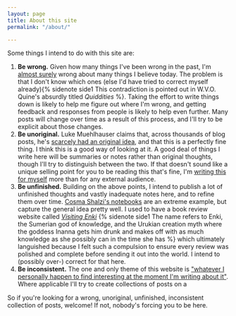 ```yaml
---
layout: page
title: About this site
permalink: "/about/"

---
```

Some things I intend to do with this site are:

1. **Be wrong.** Given how many things I've been wrong in the past, I'm [almost surely](https://en.wikipedia.org/wiki/Almost_surely) wrong about many things I believe today. The problem is that I don't know which ones (else I'd have tried to correct myself already){% sidenote side1 This contradiction is pointed out in W.V.O. Quine's absurdly titled _Quiddities_ %}. Taking the effort to write things down is likely to help me figure out where I'm wrong, and getting feedback and responses from people is likely to help even further. Many posts will change over time as a result of this process, and I'll try to be explicit about those changes.
2. **Be unoriginal.** Luke Muehlhauser claims that, across thousands of blog posts, he's [scarcely had an original idea](https://www.lesswrong.com/posts/64FdKLwmea8MCLWkE/the-neglected-virtue-of-scholarship), and that this is a perfectly fine thing. I think this is a good way of looking at it. A good deal of things I write here will be summaries or notes rather than original thoughts, though I'll try to distinguish between the two. If that doesn't sound like a unique selling point for you to be reading this that's fine, I'm [writing this for myself](https://rubberduckdebugging.com/) more than for any external audience.
3. **Be unfinished.** Building on the above points, I intend to publish a lot of unfinished thoughts and vastly inadequate notes here, and to refine them over time. [Cosma Shalzi's notebooks](http://bactra.org/notebooks/) are an extreme example, but capture the general idea pretty well. I used to have a book review website called [_Visiting Enki_](https://visitingenki.com/) {% sidenote side1 The name refers to Enki, the Sumerian god of knowledge, and the Urukian creation myth where the goddess Inanna gets him drunk and makes off with as much knowledge as she possibly can in the time she has %} which ultimately languished because I felt such a compulsion to ensure every review was polished and complete before sending it out into the world. I intend to (possibly over-) correct for that here.
4. **Be inconsistent.** The one and only theme of this website is ["whatever I personally happen to find interesting at the moment I'm writing about it"](https://www.overcomingbias.com/2016/11/myplay.html). Where applicable I'll try to create collections of posts on a

So if you're looking for a wrong, unoriginal, unfinished, inconsistent collection of posts, welcome! If not, nobody's forcing you to be here.